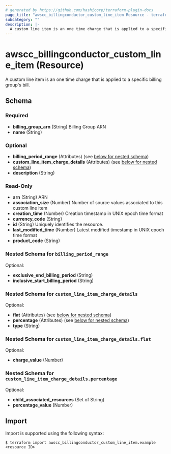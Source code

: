 ```yaml
---
# generated by https://github.com/hashicorp/terraform-plugin-docs
page_title: "awscc_billingconductor_custom_line_item Resource - terraform-provider-awscc"
subcategory: ""
description: |-
  A custom line item is an one time charge that is applied to a specific billing group's bill.
---
```


# awscc_billingconductor_custom_line_item (Resource)

A custom line item is an one time charge that is applied to a specific billing group's bill.



<!-- schema generated by tfplugindocs -->
## Schema

### Required

- **billing_group_arn** (String) Billing Group ARN
- **name** (String)

### Optional

- **billing_period_range** (Attributes) (see [below for nested schema](#nestedatt--billing_period_range))
- **custom_line_item_charge_details** (Attributes) (see [below for nested schema](#nestedatt--custom_line_item_charge_details))
- **description** (String)

### Read-Only

- **arn** (String) ARN
- **association_size** (Number) Number of source values associated to this custom line item
- **creation_time** (Number) Creation timestamp in UNIX epoch time format
- **currency_code** (String)
- **id** (String) Uniquely identifies the resource.
- **last_modified_time** (Number) Latest modified timestamp in UNIX epoch time format
- **product_code** (String)

<a id="nestedatt--billing_period_range"></a>
### Nested Schema for `billing_period_range`

Optional:

- **exclusive_end_billing_period** (String)
- **inclusive_start_billing_period** (String)


<a id="nestedatt--custom_line_item_charge_details"></a>
### Nested Schema for `custom_line_item_charge_details`

Optional:

- **flat** (Attributes) (see [below for nested schema](#nestedatt--custom_line_item_charge_details--flat))
- **percentage** (Attributes) (see [below for nested schema](#nestedatt--custom_line_item_charge_details--percentage))
- **type** (String)

<a id="nestedatt--custom_line_item_charge_details--flat"></a>
### Nested Schema for `custom_line_item_charge_details.flat`

Optional:

- **charge_value** (Number)


<a id="nestedatt--custom_line_item_charge_details--percentage"></a>
### Nested Schema for `custom_line_item_charge_details.percentage`

Optional:

- **child_associated_resources** (Set of String)
- **percentage_value** (Number)

## Import

Import is supported using the following syntax:

```shell
$ terraform import awscc_billingconductor_custom_line_item.example <resource ID>
```
